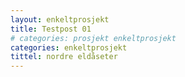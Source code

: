 ```yaml
---
layout: enkeltprosjekt
title: Testpost 01
# categories: prosjekt enkeltprosjekt
categories: enkeltprosjekt
tittel: nordre eldåseter
---
```


